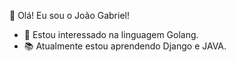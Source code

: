 👋 Olá! Eu sou o João Gabriel!
- 👀 Estou interessado na linguagem Golang.
- 📚 Atualmente estou aprendendo Django e JAVA.
